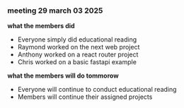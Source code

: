### meeting 29 march 03 2025
**what the members did**
- Everyone simply did educational reading
- Raymond worked on the next web project
- Anthony worked on a react router project
- Chris worked on a basic fastapi example

**what the members will do tommorow**
- Everyone will continue to conduct educational reading
- Members will continue their assigned projects 
